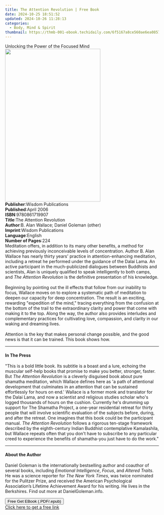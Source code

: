 ```yaml
---
title: The Attention Revolution | Free Book
date: 2024-10-25 18:51:52
updated: 2024-10-26 11:28:13
categories:
  - Body, Mind & Spirit
thumbnail: https://thmb-001-ebook.techidaily.com/6f5167a8ce560ae6ea08579e5aaea1824e917425ea9ab962f0772d9be00ba937.jpg
---
```

<main id="book-container">
  <div class="flex flex-col">
    <div class="book-brief flex-1 py-6 px-4 sm:p-6 md:py-10 md:px-8">
      <!-- brief-->
      <div class="book-brief-main">Unlocking the Power of the Focused Mind</div>
    </div>
    <div
      class="book-meta-info flex-1 grid gap-4 col-start-1 col-end-3 row-start-1 sm:mb-6 sm:grid-cols-4 lg:gap-6 lg:col-start-2 lg:row-end-6 lg:row-span-6 lg:mb-0"
    >
      <div
        class="book-meta-info-left place-content-center mt-4 p-4 text-sm leading-6 col-start-2 col-span-2 dark:text-slate-400"
      >
        <img
          class="w-full h-500 object-cover rounded-lg sm:h-255 sm:col-span-2 lg:col-span-full"
          src="https://img-001-ebook.techidaily.com/dc2aa0b2212a30591a2290f05f4be2dcad78f0dd525044837a6ac66be9a2e4b9.jpg"
          alt=""
          width="312"
          height="500"
        />
      </div>
      <div
        class="book-meta-info-right mt-2 col-start-1 row-start-2 col-span-3 self-center"
      >
        <!-- meta data  -->
        <div class="flex flex-col px-4 md:px-8">
          <div class="flex-1">
            <strong>Publisher</strong>:<span class="px-2"
              >Wisdom Publications</span
            >
          </div>
          <div class="flex-1">
            <strong>Published</strong>:<span class="px-2">April 2006</span>
          </div>
          <div class="flex-1">
            <strong>ISBN</strong>:<span class="px-2">9780861719907</span>
          </div>
          <div class="flex-1">
            <strong>Title</strong>:<span class="px-2"
              >The Attention Revolution</span
            >
          </div>
          <div class="flex-1">
            <strong>Author</strong>:<span class="px-2"
              >B. Alan Wallace; Daniel Goleman (other)</span
            >
          </div>
          <div class="flex-1">
            <strong>Imprint</strong>:<span class="px-2"
              >Wisdom Publications</span
            >
          </div>
          <div class="flex-1">
            <strong>Language</strong>:<span class="px-2">English</span>
          </div>
          <div class="flex-1">
            <strong>Number of Pages</strong>:<span class="px-2">224</span>
          </div>
        </div>
      </div>
    </div>
    <div class="book-description flex-1 py-6 px-4 sm:p-6 md:py-10 md:px-8">
      <div class="book-description-main">
        <div accordion-content="" id="description">
          Meditation offers, in addition to its many other benefits, a method
          for achieving previously inconceivable levels of concentration. Author
          B. Alan Wallace has nearly thirty years' practice in
          attention-enhancing meditation, including a retreat he performed under
          the guidance of the Dalai Lama. An active participant in the
          much-publicized dialogues between Buddhists and scientists, Alan is
          uniquely qualified to speak intelligently to both camps, and
          <i>The Attention Revolution</i> is the definitive presentation of his
          knowledge.<br />
          <br />Beginning by pointing out the ill effects that follow from our
          inability to focus, Wallace moves on to explore a systematic path of
          meditation to deepen our capacity for deep concentration. The result
          is an exciting, rewarding "expedition of the mind," tracing everything
          from the confusion at the bottom of the trail to the extraordinary
          clarity and power that come with making it to the top. Along the way,
          the author also provides interludes and complementary practices for
          cultivating love, compassion, and clarity in our waking and dreaming
          lives.<br />
          <br />Attention is the key that makes personal change possible, and
          the good news is that it can be trained. This book shows how.
        </div>
        <div class="accordion-fader"></div>
      </div>
    </div>
    <div class="book-excerpts flex-1 py-6 px-4 sm:p-6 md:py-10 md:px-8">
      <!-- excerpts-->
      <div class="book-excerpts-main">
        <hr />
        <h4 class="placeholder placeholder-heading">
          <span>In The Press</span>
        </h4>
        <p>
          "This is a bold little book. Its subtitle is a boast and a lure,
          echoing the muscular self-help books that promise to make you better,
          stronger, faster. But <i>The Attention Revolution</i> is a cleverly
          disguised book about pure shamatha meditation, which Wallace defines
          here as 'a path of attentional development that culminates in an
          attention that can be sustained effortlessly for hours on end.'
          Wallace is a former monk and translator for the Dalai Lama, and now a
          scientist and religious studies scholar who's logged thousands of
          hours on the cushion. Currently he's drumming up support for The
          Shamatha Project, a one-year residential retreat for thirty people
          that will involve scientific evaluation of the subjects before,
          during, and after the retreat. One imagines that this book could be
          the participant manual. <i>The Attention Revolution</i> follows a
          rigorous ten-stage framework described by the eighth-century Indian
          Buddhist contemplative Kamalashila, but Wallace repeats often that you
          don't have to subscribe to any particular creed to experience the
          benefits of shamatha-you just have to do the work."
        </p>
      </div>
    </div>
    <div class="book-about-author flex-1 py-6 px-4 sm:p-6 md:py-10 md:px-8">
      <!-- about author-->
      <div class="book-main-author-main">
        <hr />
        <h4 class="placeholder placeholder-heading">
          <span>About the Author</span>
        </h4>
        <p>
          Daniel Goleman is the internationally bestselling author and coauthor
          of several books, including <i>Emotional Intelligence</i>,
          <i>Focus</i>, and <i>Altered Traits</i>. He was a science reporter for
          <i>The</i>&nbsp;<i>New York Times</i>, was twice nominated for the
          Pulitzer Prize, and received the American Psychological Association’s
          Lifetime Achievement Award for his writing. He lives in the
          Berkshires. Find out more at DanielGoleman.info.
        </p>
      </div>
    </div>
    <div class="book-free-get flex-1 py-6 px-4 sm:p-6 md:py-10 md:px-8">
      <button
        id="btn-free-get"
        class="bg-blue-500 hover:bg-blue-700 text-white font-bold py-2 px-4 rounded"
      >
        Free Get EBook (.PDF/.epub)
      </button>
      <div id="countdown-display" class="px-2 text-lg mt-2"></div>
      <a
        id="free-link"
        class="hidden bg-blue-500 hover:bg-blue-700 text-white font-bold py-2 px-4 rounded"
        href="https://www.ebooks.com/en-us/book/1662464/the-attention-revolution/b-alan-wallace/"
        target="_blank"
        >Click here to get a free link</a
      >
    </div>
    <script>
      let countdownTime = 0;
      let countdownInterval = null;
      document
        .getElementById('btn-free-get')
        .addEventListener('click', startCountdown);
      function startCountdown() {
        countdownTime = new Date().getTime() + 60000 * 3;
        countdownInterval = setInterval(updateCountdown, 1000);
        document.getElementById('btn-free-get').disabled = true;
        document
          .getElementById('btn-free-get')
          .classList.add('bg-gray-500', 'cursor-not-allowed');
      }
      function updateCountdown() {
        let currentTime = new Date().getTime();
        let timeLeft = countdownTime - currentTime;
        let secondsLeft = Math.floor(timeLeft / 1000);
        document.getElementById('countdown-display').innerHTML =
          `Remaining time: ${secondsLeft} seconds.`;
        if (secondsLeft <= 0) {
          clearInterval(countdownInterval);
          document.getElementById('btn-free-get').classList.add('hidden');
          document.getElementById('free-link').classList.remove('hidden');
          document.getElementById('countdown-display').innerHTML = '';
        }
      }
    </script>
  </div>
</main>
